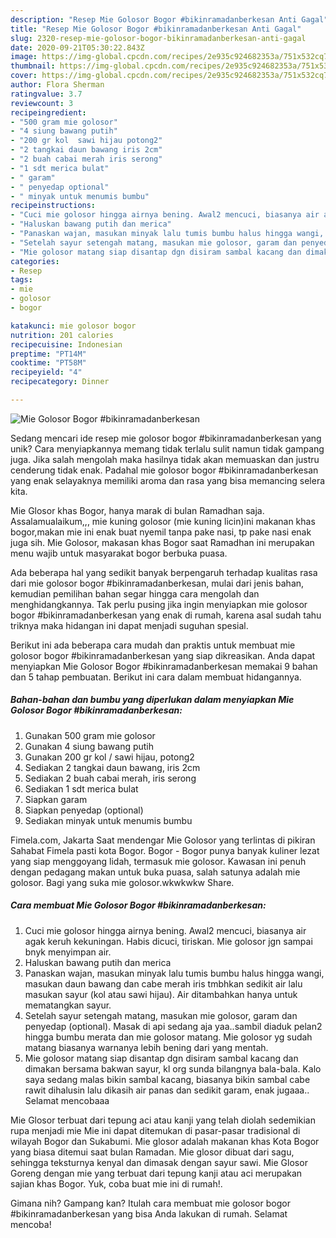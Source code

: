 ```yaml
---
description: "Resep Mie Golosor Bogor #bikinramadanberkesan Anti Gagal"
title: "Resep Mie Golosor Bogor #bikinramadanberkesan Anti Gagal"
slug: 2320-resep-mie-golosor-bogor-bikinramadanberkesan-anti-gagal
date: 2020-09-21T05:30:22.843Z
image: https://img-global.cpcdn.com/recipes/2e935c924682353a/751x532cq70/mie-golosor-bogor-bikinramadanberkesan-foto-resep-utama.jpg
thumbnail: https://img-global.cpcdn.com/recipes/2e935c924682353a/751x532cq70/mie-golosor-bogor-bikinramadanberkesan-foto-resep-utama.jpg
cover: https://img-global.cpcdn.com/recipes/2e935c924682353a/751x532cq70/mie-golosor-bogor-bikinramadanberkesan-foto-resep-utama.jpg
author: Flora Sherman
ratingvalue: 3.7
reviewcount: 3
recipeingredient:
- "500 gram mie golosor"
- "4 siung bawang putih"
- "200 gr kol  sawi hijau potong2"
- "2 tangkai daun bawang iris 2cm"
- "2 buah cabai merah iris serong"
- "1 sdt merica bulat"
- " garam"
- " penyedap optional"
- " minyak untuk menumis bumbu"
recipeinstructions:
- "Cuci mie golosor hingga airnya bening. Awal2 mencuci, biasanya air agak keruh kekuningan. Habis dicuci, tiriskan. Mie golosor jgn sampai bnyk menyimpan air."
- "Haluskan bawang putih dan merica"
- "Panaskan wajan, masukan minyak lalu tumis bumbu halus hingga wangi, masukan daun bawang dan cabe merah iris tmbhkan sedikit air lalu masukan sayur (kol atau sawi hijau). Air ditambahkan hanya untuk mematangkan sayur."
- "Setelah sayur setengah matang, masukan mie golosor, garam dan penyedap (optional). Masak di api sedang aja yaa..sambil diaduk pelan2 hingga bumbu merata dan mie golosor matang. Mie golosor yg sudah matang biasanya warnanya lebih bening dari yang mentah."
- "Mie golosor matang siap disantap dgn disiram sambal kacang dan dimakan bersama bakwan sayur, kl org sunda bilangnya bala-bala. Kalo saya sedang malas bikin sambal kacang, biasanya bikin sambal cabe rawit dihalusin lalu dikasih air panas dan sedikit garam, enak jugaaa.. Selamat mencobaaa"
categories:
- Resep
tags:
- mie
- golosor
- bogor

katakunci: mie golosor bogor 
nutrition: 201 calories
recipecuisine: Indonesian
preptime: "PT14M"
cooktime: "PT58M"
recipeyield: "4"
recipecategory: Dinner

---
```



![Mie Golosor Bogor #bikinramadanberkesan](https://img-global.cpcdn.com/recipes/2e935c924682353a/751x532cq70/mie-golosor-bogor-bikinramadanberkesan-foto-resep-utama.jpg)

Sedang mencari ide resep mie golosor bogor #bikinramadanberkesan yang unik? Cara menyiapkannya memang tidak terlalu sulit namun tidak gampang juga. Jika salah mengolah maka hasilnya tidak akan memuaskan dan justru cenderung tidak enak. Padahal mie golosor bogor #bikinramadanberkesan yang enak selayaknya memiliki aroma dan rasa yang bisa memancing selera kita.

Mie Glosor khas Bogor, hanya marak di bulan Ramadhan saja. Assalamualaikum,,, mie kuning golosor (mie kuning licin)ini makanan khas bogor,makan mie ini enak buat nyemil tanpa pake nasi, tp pake nasi enak juga sih. Mie Golosor, makasan khas Bogor saat Ramadhan ini merupakan menu wajib untuk masyarakat bogor berbuka puasa.

Ada beberapa hal yang sedikit banyak berpengaruh terhadap kualitas rasa dari mie golosor bogor #bikinramadanberkesan, mulai dari jenis bahan, kemudian pemilihan bahan segar hingga cara mengolah dan menghidangkannya. Tak perlu pusing jika ingin menyiapkan mie golosor bogor #bikinramadanberkesan yang enak di rumah, karena asal sudah tahu triknya maka hidangan ini dapat menjadi suguhan spesial.


Berikut ini ada beberapa cara mudah dan praktis untuk membuat mie golosor bogor #bikinramadanberkesan yang siap dikreasikan. Anda dapat menyiapkan Mie Golosor Bogor #bikinramadanberkesan memakai 9 bahan dan 5 tahap pembuatan. Berikut ini cara dalam membuat hidangannya.

<!--inarticleads1-->

##### Bahan-bahan dan bumbu yang diperlukan dalam menyiapkan Mie Golosor Bogor #bikinramadanberkesan:

1. Gunakan 500 gram mie golosor
1. Gunakan 4 siung bawang putih
1. Gunakan 200 gr kol / sawi hijau, potong2
1. Sediakan 2 tangkai daun bawang, iris 2cm
1. Sediakan 2 buah cabai merah, iris serong
1. Sediakan 1 sdt merica bulat
1. Siapkan  garam
1. Siapkan  penyedap (optional)
1. Sediakan  minyak untuk menumis bumbu


Fimela.com, Jakarta Saat mendengar Mie Golosor yang terlintas di pikiran Sahabat Fimela pasti kota Bogor. Bogor - Bogor punya banyak kuliner lezat yang siap menggoyang lidah, termasuk mie golosor. Kawasan ini penuh dengan pedagang makan untuk buka puasa, salah satunya adalah mie golosor. Bagi yang suka mie golosor.wkwkwkw Share. 

<!--inarticleads2-->

##### Cara membuat Mie Golosor Bogor #bikinramadanberkesan:

1. Cuci mie golosor hingga airnya bening. Awal2 mencuci, biasanya air agak keruh kekuningan. Habis dicuci, tiriskan. Mie golosor jgn sampai bnyk menyimpan air.
1. Haluskan bawang putih dan merica
1. Panaskan wajan, masukan minyak lalu tumis bumbu halus hingga wangi, masukan daun bawang dan cabe merah iris tmbhkan sedikit air lalu masukan sayur (kol atau sawi hijau). Air ditambahkan hanya untuk mematangkan sayur.
1. Setelah sayur setengah matang, masukan mie golosor, garam dan penyedap (optional). Masak di api sedang aja yaa..sambil diaduk pelan2 hingga bumbu merata dan mie golosor matang. Mie golosor yg sudah matang biasanya warnanya lebih bening dari yang mentah.
1. Mie golosor matang siap disantap dgn disiram sambal kacang dan dimakan bersama bakwan sayur, kl org sunda bilangnya bala-bala. Kalo saya sedang malas bikin sambal kacang, biasanya bikin sambal cabe rawit dihalusin lalu dikasih air panas dan sedikit garam, enak jugaaa.. Selamat mencobaaa


Mie Glosor terbuat dari tepung aci atau kanji yang telah diolah sedemikian rupa menjadi mie Mie ini dapat ditemukan di pasar-pasar tradisional di wilayah Bogor dan Sukabumi. Mie glosor adalah makanan khas Kota Bogor yang biasa ditemui saat bulan Ramadan. Mie glosor dibuat dari sagu, sehingga teksturnya kenyal dan dimasak dengan sayur sawi. Mie Glosor Goreng dengan mie yang terbuat dari tepung kanji atau aci merupakan sajian khas Bogor. Yuk, coba buat mie ini di rumah!. 

Gimana nih? Gampang kan? Itulah cara membuat mie golosor bogor #bikinramadanberkesan yang bisa Anda lakukan di rumah. Selamat mencoba!
